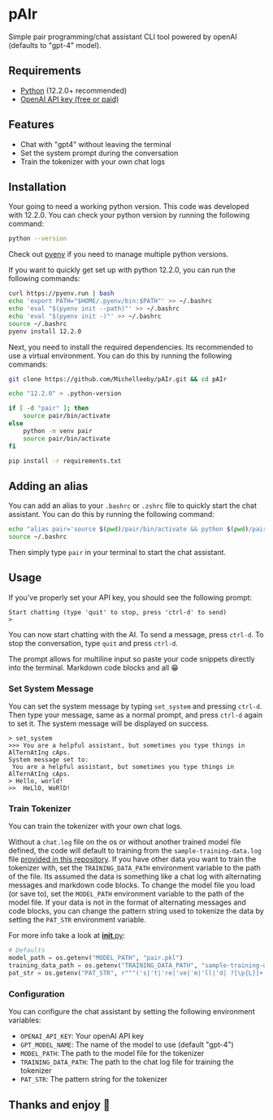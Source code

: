 # pAIr

Simple pair programming/chat assistant CLI tool powered by openAI (defaults to "gpt-4" model).

## Requirements

- [Python](https://www.python.org/) (12.2.0+ recommended)
- [OpenAI API key (free or paid)](https://platform.openai.com/api-keys)

## Features

- Chat with "gpt4" without leaving the terminal
- Set the system prompt during the conversation
- Train the tokenizer with your own chat logs

## Installation

Your going to need a working python version. This code was developed with 12.2.0. You can check your python version by running the following command:

```bash
python --version
```

Check out [pyenv](https://github.com/pyenv) if you need to manage multiple python versions.

If you want to quickly get set up with python 12.2.0, you can run the following commands:

```bash
curl https://pyenv.run | bash
echo 'export PATH="$HOME/.pyenv/bin:$PATH"' >> ~/.bashrc
echo 'eval "$(pyenv init --path)"' >> ~/.bashrc
echo 'eval "$(pyenv init -)"' >> ~/.bashrc
source ~/.bashrc
pyenv install 12.2.0
```

Next, you need to install the required dependencies. Its recommended to use a virtual environment. You can do this by running the following commands:

```bash
git clone https://github.com/Michelleeby/pAIr.git && cd pAIr

echo "12.2.0" > .python-version

if [ -d "pair" ]; then
    source pair/bin/activate
else
    python -m venv pair
    source pair/bin/activate
fi

pip install -r requirements.txt
```

## Adding an alias

You can add an alias to your `.bashrc` or `.zshrc` file to quickly start the chat assistant. You can do this by running the following command:

```bash
echo "alias pair='source $(pwd)/pair/bin/activate && python $(pwd)/pair.py && deactivate'" >> ~/.bashrc
source ~/.bashrc
```

Then simply type `pair` in your terminal to start the chat assistant.

## Usage

If you've properly set your API key, you should see the following prompt:

```plaintext
Start chatting (type 'quit' to stop, press 'ctrl-d' to send)
> 
```

You can now start chatting with the AI. To send a message, press `ctrl-d`. To stop the conversation, type `quit` and press `ctrl-d`.

The prompt allows for multiline input so paste your code snippets directly into the terminal. Markdown code blocks and all 😁

### Set System Message

You can set the system message by typing `set_system` and pressing `ctrl-d`. Then type your message, same as a normal prompt, and press `ctrl-d` again to set it. The system message will be displayed on success.

```plaintext
> set_system
>>> You are a helpful assistant, but sometimes you type things in AlTernAtIng cAps.
System message set to:
 You are a helpful assistant, but sometimes you type things in AlTernAtIng cAps.
> Hello, world!
>>  HeLlO, WoRlD!
```

### Train Tokenizer

You can train the tokenizer with your own chat logs.

Without a `chat.log` file on the os or without another trained model file defined, the code will default to training from the `sample-training-data.log` file [provided in this repository](https://github.com/Michelleeby/pAIr/blob/4f4dd9779891d7e86eac40f99c4955800709f027/sample-training-data.log). If you have other data you want to train the tokenizer with, set the `TRAINING_DATA_PATH` environment variable to the path of the file. Its assumed the data is something like a chat log with alternating messages and markdown code blocks. To change the model file you load (or save to), set the `MODEL_PATH` environment variable to the path of the model file. If your data is not in the format of alternating messages and code blocks, you can change the pattern string used to tokenize the data by setting the `PAT_STR` environment variable.

For more info take a look at [__init__.py](https://github.com/Michelleeby/pAIr/blob/0ec83de1af0845f58f829b77c328c9253b6af9ff/__init__.py#L10-L13):

```python
# Defaults
model_path = os.getenv("MODEL_PATH", "pair.pkl")
training_data_path = os.getenv("TRAINING_DATA_PATH", "sample-training-data.log")
pat_str = os.getenv("PAT_STR", r"""('s|'t|'re|'ve|'m|'ll|'d| ?[\p{L}]+| ?[\p{N}]+| ?[^\s\p{L}\p{N}]+|\s+(?!\S)|\s+)|(```[\s\S]*?```)|(`[^`]*`)|(\[[^\]]*\]\([^)]*\))""")
```

### Configuration

You can configure the chat assistant by setting the following environment variables:

- `OPENAI_API_KEY`: Your openAI API key
- `GPT_MODEL_NAME`: The name of the model to use (default "gpt-4")
- `MODEL_PATH`: The path to the model file for the tokenizer
- `TRAINING_DATA_PATH`: The path to the chat log file for training the tokenizer
- `PAT_STR`: The pattern string for the tokenizer

## Thanks and enjoy 🦾

